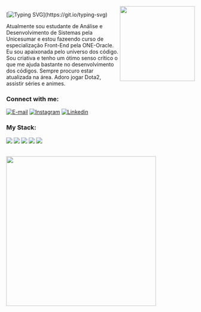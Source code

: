 <img align="right" alt="" height="200px" src="https://i.postimg.cc/v1R6pW1D/Foto-perfil2.png">

[![Typing SVG](https://readme-typing-svg.demolab.com?font=Fira+Code&weight=600&size=25&pause=1000&color=BB00B4&random=false&width=435&height=40&lines=Ol%C3%A1%2C+me+chamo+Sara+Pires..)](https://git.io/typing-svg)



<p align="left">Atualmente sou estudante de Análise e Desenvolvimento de Sistemas pela Unicesumar e estou fazeendo curso de especialização Front-End pela ONE-Oracle.
Eu sou apaixonada pelo universo dos código. Sou criativa e tenho um ótimo senso crítico o que me ajuda bastante no desenvolvimento dos códigos. 
Sempre procuro estar atualizada na área. 
Adoro jogar Dota2, assistir séries e animes.</p>




<h3 align="left">Connect with me:</h3>

[![E-mail](https://i.postimg.cc/HnwNnmCP/134146-mail-email-icon.png)](mailto:sarapires.dev@gmail.com)
[![Instagram](https://i.postimg.cc/CKw2XLzK/1161953-instagram-icon.png)](https://www.instagram.com/sarapires.dev/)
[![Linkedin](https://i.postimg.cc/fLPDM09C/5296501-linkedin-network-linkedin-logo-icon.png)](www.linkedin.com/in/sara-pires-dev)




<h3 align="left">My Stack:</h3>
<div align="left">
  <img src="https://i.postimg.cc/5297m9yq/4373213-js-logo-logos-icon-1.png">
  <img src="https://i.postimg.cc/FKLjywyV/294678-html5-icon-2.png">
  <img src="https://i.postimg.cc/T2FfSSgD/317756-badge-css-css3-achievement-award-icon-2.png">
  <img src="https://i.postimg.cc/jSK0Yr5L/7423888-react-react-native-icon-3.png">
  <img src="https://i.postimg.cc/nhdVhLNX/1012821-code-development-logo-mysql-icon-2.png">
</div><br>


<a href='https://postimages.org/' target='_blank'><img align="left" alt="" height="400px" src='https://i.postimg.cc/CK11nWgc/logo-animado-sarapires-1.gif' border='0' alt='logo-animado-sarapires-1'/></a><br />

